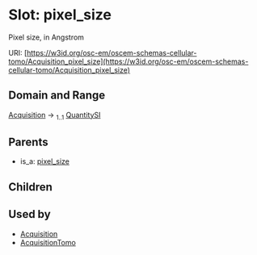
# Slot: pixel_size

Pixel size, in Angstrom

URI: [https://w3id.org/osc-em/oscem-schemas-cellular-tomo/Acquisition_pixel_size](https://w3id.org/osc-em/oscem-schemas-cellular-tomo/Acquisition_pixel_size)


## Domain and Range

[Acquisition](Acquisition.md) &#8594;  <sub>1..1</sub> [QuantitySI](QuantitySI.md)

## Parents

 *  is_a: [pixel_size](pixel_size.md)

## Children


## Used by

 * [Acquisition](Acquisition.md)
 * [AcquisitionTomo](AcquisitionTomo.md)
